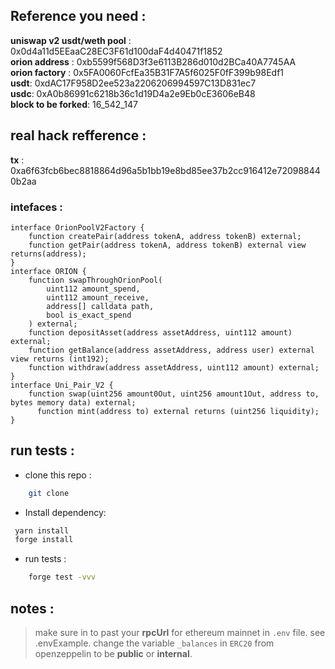 ## Reference you need :

**uniswap v2 usdt/weth pool** : 0x0d4a11d5EEaaC28EC3F61d100daF4d40471f1852 </br>
**orion address** : 0xb5599f568D3f3e6113B286d010d2BCa40A7745AA</br>
**orion factory** : 0x5FA0060FcfEa35B31F7A5f6025F0fF399b98Edf1</br>
**usdt**: 0xdAC17F958D2ee523a2206206994597C13D831ec7</br>
**usdc**: 0xA0b86991c6218b36c1d19D4a2e9Eb0cE3606eB48</br>
**block to be forked**: 16_542_147</br>

## real hack refference :

**tx** : 0xa6f63fcb6bec8818864d96a5b1bb19e8bd85ee37b2cc916412e720988440b2aa

### intefaces :

```solidity
interface OrionPoolV2Factory {
    function createPair(address tokenA, address tokenB) external;
    function getPair(address tokenA, address tokenB) external view returns(address);
}
interface ORION {
    function swapThroughOrionPool(
        uint112 amount_spend,
        uint112 amount_receive,
        address[] calldata path,
        bool is_exact_spend
    ) external;
    function depositAsset(address assetAddress, uint112 amount) external;
    function getBalance(address assetAddress, address user) external view returns (int192);
    function withdraw(address assetAddress, uint112 amount) external;
}
interface Uni_Pair_V2 {
    function swap(uint256 amount0Out, uint256 amount1Out, address to, bytes memory data) external;
      function mint(address to) external returns (uint256 liquidity);
}
```

## run tests :

- clone this repo :

```sh
    git clone
```

- Install dependency:

```sh
 yarn install
 forge install
```

- run tests :

```sh
    forge test -vvv
```

## notes :

> make sure in to past your **rpcUrl** for ethereum mainnet in `.env` file. see .envExample.
> change the variable `_balances` in `ERC20` from openzeppelin to be **public** or **internal**.
